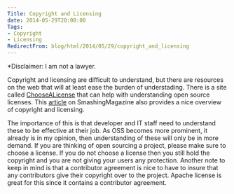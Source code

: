```yaml
---
Title: Copyright and Licensing
date: 2014-05-29T20:00:00
Tags:
- Copyright
- Licensing
RedirectFrom: blog/html/2014/05/29/copyright_and_licensing
---
```


\*Disclaimer:  I am not a lawyer.

Copyright and licensing are difficult to understand, but there are resources on the web that will at least ease the burden of understading. There is a site called [ChooseALicense](http://choosealicense.com/) that can help with understanding open source licenses. This [article](http://www.smashingmagazine.com/2011/06/14/understanding-copyright-and-licenses/) on SmashingMagazine also provides a nice overview of copyright and licensing.

The importance of this is that developer and IT staff need to understand these to be effective at their job. As OSS becomes more prominent, it already is in my opinion, then understanding of these will only be in more demand. If you are thinking of open sourcing a project, please make sure to choose a license. If you do not choose a license then you still hold the copyright and you are not giving your users any protection. Another note to keep in mind is that a contributor agreement is nice to have to insure that any contributors give their copyright over to the project.
Apache license is great for this since it contains a contributor agreement.
